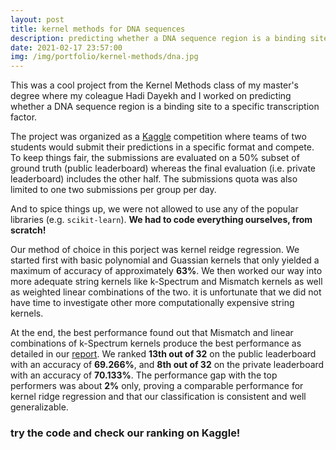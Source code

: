 ```yaml
---
layout: post
title: kernel methods for DNA sequences
description: predicting whether a DNA sequence region is a binding site to a specific transcription factor
date: 2021-02-17 23:57:00
img: /img/portfolio/kernel-methods/dna.jpg
---
```


This was a cool project from the Kernel Methods class of my master's degree where my coleague Hadi Dayekh and I worked on predicting whether a DNA sequence region is a binding site to a specific transcription factor.

The project was organized as a [Kaggle](https://www.kaggle.com/c/advanced-learning-models-2020) competition where teams of two students would submit their predictions in a specific format and compete. To keep things fair, the submissions are evaluated on a 50% subset of ground truth (public leaderboard) whereas the final evaluation (i.e. private leaderboard) includes the other half. The submissions quota was also limited to one two submissions per group per day.

And to spice things up, we were not allowed to use any of the popular libraries (e.g. `scikit-learn`). **We had to code everything ourselves, from scratch!**

Our method of choice in this porject was kernel reidge regression. We started first with basic polynomial and Guassian kernels that only yielded a maximum of accuracy of approximately **63%**. We then worked our way into more adequate string kernels like k-Spectrum and Mismatch kernels as well as weighted linear combinations of the two. it is unfortunate that we did not have time to investigate other more computationally expensive string kernels.

At the end, the best performance found out that Mismatch and linear combinations of k-Spectrum kernels produce the best performance as detailed in our [report](https://raw.githubusercontent.com/iskandergaba/mosig2-kernel-methods-project/master/report.pdf). We ranked **13th out of 32** on the public leaderboard with an accuracy of **69.266%**, and **8th out of 32** on the private leaderboard with an accuracy of **70.133%**. The performance gap with the top performers was about **2%** only, proving a comparable performance for kernel ridge regression and that our classification is consistent and well generalizable.

<h3 class="thick">try the code and check our ranking on Kaggle!</h3>
<br/>
<span class="contacticon center">
	<a href="https://github.com/iskandergaba/mosig2-kernel-methods-project" target="_blank"><i class="fab fa-github"></i></a>
	<a href="https://www.kaggle.com/c/advanced-learning-models-2020" target="_blank"><i class="fab fa-kaggle"></i></a>
</span>

